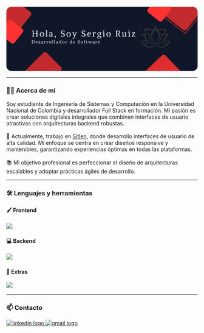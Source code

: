 ![Header](./banner.png)

---

<h3 align="left">👩‍💻 Acerca de mi</h3>

<p align="left">
Soy estudiante de Ingeniería de Sistemas y Computación en la Universidad Nacional de Colombia y desarrollador Full Stack en formación. Mi pasión es crear soluciones digitales integrales que combinen interfaces de usuario atractivas con arquitecturas backend robustas.
<br><br>
🔭 Actualmente, trabajo en <a href="https://sitlen.com/">Sitlen</a>, donde desarrollo interfaces de usuario de alta calidad. Mi enfoque se centra en crear diseños responsive y mantenibles, garantizando experiencias óptimas en todas las plataformas.
<br><br>
📚 Mi objetivo profesional es perfeccionar el diseño de arquitecturas escalables y adoptar prácticas ágiles de desarrollo.
</p>

---

<h3 align="left">🛠 Lenguajes y herramientas</h3>

<h4 align="left">🖌️ Frontend</h4>
<div align="left">
  <a href="https://skillicons.dev">
    <img src="https://skillicons.dev/icons?i=js,ts,react,tailwind,sass" />
  </a>
</div>

<h4 align="left">💻 Backend</h4>
<div align="left">
  <a href="https://skillicons.dev">
    <img src="https://skillicons.dev/icons?i=ts,express,nodejs,mongodb,mysql" />
  </a>
</div>

<h4 align="left">🛟 Extras</h4>
<div align="left">
  <a href="https://skillicons.dev">
    <img src="https://skillicons.dev/icons?i=figma,firebase,postman,git,github,jira" />
  </a>
</div>

---

<h3 align="left">📫 Contacto</h3>
<div align="left">
  <a href="https://www.linkedin.com/in/sergio-ruiz-75818a28b/" target="_blank">
    <img src="https://img.shields.io/static/v1?message=LinkedIn&logo=linkedin&label=&color=0077B5&logoColor=white&labelColor=&style=for-the-badge" height="25" alt="linkedin logo" />
  </a>
  <a href="mailto:sergioruiz456@gmail.com" target="_blank">
    <img src="https://img.shields.io/static/v1?message=Gmail:sergioruiz456@gmail.com&logo=gmail&label=&color=D14836&logoColor=white&labelColor=&style=for-the-badge" height="25" alt="gmail logo" />
  </a>
</div>
